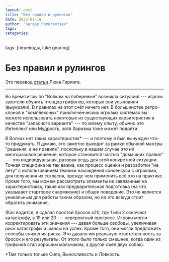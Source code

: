 ```yaml
---
layout: post
title: "Без правил и рулингов"
date: 2023-01-19
author: "Sergey Pomerantsev"
tags:
categories:
---
```

tags: [переводы, luke gearing]

# Без правил и рулингов

Это перевод [статьи](https://lukegearing.blot.im/no-rules-no-rulings) Люка Гиринга.

---

Во время игры по "Волкам на побережье" возникла ситуация --- игроки захотели обучить птенцов грифонов, которых они усыновили (выукрали). В правилах на этот счёт ничего нет. В большинстве ретро-клонов и "комплексных" приключенческих игровых системах вы можете использовать некоторые из существующих характеристик в качестве "запасного варианта" --- по моему опыту, обычно это Интеллект или Мудрость, хотя Харизма тоже может подойти.

В Волках нет таких характеристик\* --- и поэтому я был вынужден что-то придумать. Я думаю, это заметно выходит за рамки обычной мантры "решения, а не правила", поскольку в нашем случае *это не* многоразовое решение, которое становится частью "домашних правил" --- это индивидуальная, разовая вещь для этой конкретной ситуации. Точная специфика не так важна, как процесс оценки и разработки "на лету" с использованием техники нахождения консенсуса с игроками, для получения их согласия, прежде чем применить всё это на практике. Кроме того, мы можем рассмотреть элементы не завязанные на характеристиках, такие как предварительная подготовка (на что указывает стартовое снаряжение) и общее поведение. Это не является уникальным для работы таким образом, но на это всегда стоит обратить внимание.

(Как водится, я сделал простой бросок к20, где 1 или 2 означают катастрофу, а 19 или 20 --- невероятный прогресс. Игроки могли корректировать эти значения --- давая больше свободы, увеличивая риск катастрофы и шансы на успех. Кроме того, они могли предложить способы снижения риска. Это давало им реальную ответственность за бросок и его результаты. От этого было только смешнее, когда один из грифонов стал хорошим мальчиком, а другой съел двух собак).

\*Там только только Сила, Выносливость и Ловкость.
